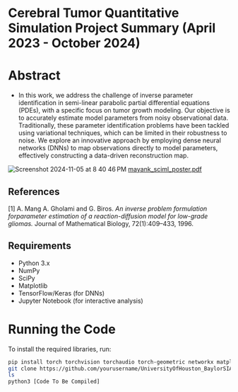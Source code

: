 # Cerebral Tumor Quantitative Simulation Project Summary (April 2023 - October 2024)

# Abstract
- In this work, we address the challenge of inverse parameter identification in semi-linear parabolic partial differential equations (PDEs), with a specific focus on tumor growth modeling. Our objective is to accurately estimate model parameters from noisy observational data. Traditionally, these parameter identification problems have been tackled using variational techniques, which can be limited in their robustness to noise. We explore an innovative approach by employing dense neural networks (DNNs) to map observations directly to model parameters, effectively constructing a data-driven reconstruction map. 

![Screenshot 2024-11-05 at 8 40 46 PM](https://github.com/user-attachments/assets/c0e91500-fb08-4c13-b943-b32e09cbe005)
[mayank_sciml_poster.pdf](https://github.com/user-attachments/files/17637383/mayank_sciml_poster.pdf)

## References

[1]  A. Mang A. Gholami and G. Biros. *An inverse problem formulation forparameter estimation of a reaction-diffusion model for low-grade gliomas.* Journal of Mathematical Biology, 72(1):409–433, 1996.


## Requirements

- Python 3.x
- NumPy
- SciPy
- Matplotlib
- TensorFlow/Keras (for DNNs)
- Jupyter Notebook (for interactive analysis)

# Running the Code

To install the required libraries, run:

```bash
pip install torch torchvision torchaudio torch-geometric networkx matplotlib
git clone https://github.com/yourusername/UniversityOfHouston_BaylorSIAM_Research_Code
ls
python3 [Code To Be Compiled]

